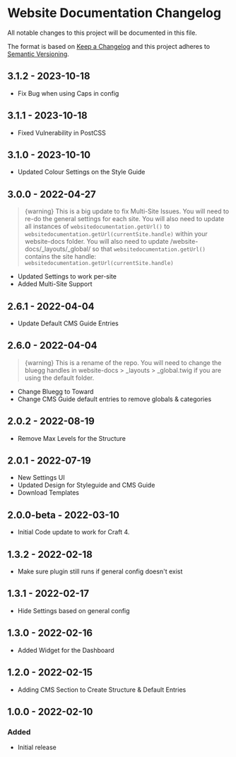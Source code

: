 # Website Documentation Changelog

All notable changes to this project will be documented in this file.

The format is based on [Keep a Changelog](http://keepachangelog.com/) and this project adheres to [Semantic Versioning](http://semver.org/).

## 3.1.2 - 2023-10-18

-   Fix Bug when using Caps in config

## 3.1.1 - 2023-10-18

-   Fixed Vulnerability in PostCSS

## 3.1.0 - 2023-10-10

-   Updated Colour Settings on the Style Guide

## 3.0.0 - 2022-04-27

> {warning} This is a big update to fix Multi-Site Issues. You will need to re-do the general settings for each site. You will also need to update all instances of `websitedocumentation.getUrl()` to `websitedocumentation.getUrl(currentSite.handle)` within your website-docs folder. You will also need to update /website-docs/\_layouts/\_global/ so that `websitedocumentation.getUrl()` contains the site handle: ` websitedocumentation.getUrl(currentSite.handle)`

-   Updated Settings to work per-site
-   Added Multi-Site Support

## 2.6.1 - 2022-04-04

-   Update Default CMS Guide Entries

## 2.6.0 - 2022-04-04

> {warning} This is a rename of the repo. You will need to change the bluegg handles in website-docs > \_layouts > \_global.twig if you are using the default folder.

-   Change Bluegg to Toward
-   Change CMS Guide default entries to remove globals & categories

## 2.0.2 - 2022-08-19

-   Remove Max Levels for the Structure

## 2.0.1 - 2022-07-19

-   New Settings UI
-   Updated Design for Styleguide and CMS Guide
-   Download Templates

## 2.0.0-beta - 2022-03-10

-   Initial Code update to work for Craft 4.

## 1.3.2 - 2022-02-18

-   Make sure plugin still runs if general config doesn't exist

## 1.3.1 - 2022-02-17

-   Hide Settings based on general config

## 1.3.0 - 2022-02-16

-   Added Widget for the Dashboard

## 1.2.0 - 2022-02-15

-   Adding CMS Section to Create Structure & Default Entries

## 1.0.0 - 2022-02-10

### Added

-   Initial release
